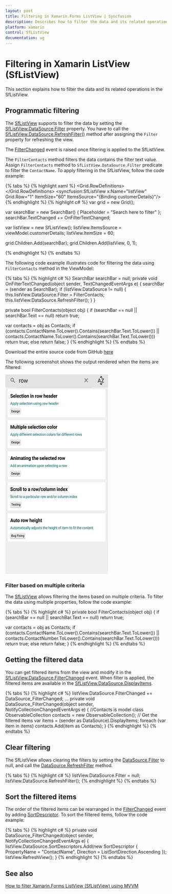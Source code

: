 ```yaml
---
layout: post
title: Filtering in Xamarin.Forms ListView | Syncfusion
description: Describes how to filter the data and its related operations like clear filter, sort the filtered data in the SfListView.
platform: xamarin
control: SfListView
documentation: ug
---
```


# Filtering in Xamarin ListView (SfListView)

This section explains how to filter the data and its related operations in the SfListView.

## Programmatic filtering

The [SfListView](https://help.syncfusion.com/cr/xamarin/Syncfusion.ListView.XForms.SfListView.html) supports to filter the data by setting the [SfListView.DataSource.Filter](https://help.syncfusion.com/cr/xamarin/Syncfusion.DataSource.DataSource.html#Syncfusion_DataSource_DataSource_Filter) property. You have to call the [SfListView.DataSource.RefreshFilter()](https://help.syncfusion.com/cr/xamarin/Syncfusion.DataSource.DataSource.html#Syncfusion_DataSource_DataSource_RefreshFilter) method after assigning the `Filter` property for refreshing the view.

The [FilterChanged](https://help.syncfusion.com/cr/xamarin/Syncfusion.DataSource.DataSource.html) event is raised once filtering is applied to the SfListView.

The `FilterContacts` method filters the data contains the filter text value. Assign `FilterContacts` method to `SfListView.DataSource.Filter` predicate to filter the `ContactName`. To apply filtering in the SfListView, follow the code example:

{% tabs %}
{% highlight xaml %}
<ContentPage xmlns:syncfusion="clr-namespace:Syncfusion.ListView.XForms;assembly=Syncfusion.SfListView.XForms">
 <Grid>
	 <Grid.RowDefinitions>
                <RowDefinition Height="Auto"/>
                <RowDefinition Height="Auto"/>
   </Grid.RowDefinitions>
      <SearchBar x:Name="filterText" HeightRequest="40"
           Placeholder="Search here to filter"
           TextChanged="OnFilterTextChanged" Grid.Row="0"/>
      <syncfusion:SfListView x:Name="listView" Grid.Row="1" ItemSize="60" ItemsSource="{Binding customerDetails}"/>
  </Grid>
</ContentPage>
{% endhighlight %}
{% highlight c# %}
var grid = new Grid();

var searchBar = new SearchBar() { Placeholder = "Search here to filter" };
searchBar.TextChanged += OnFilterTextChanged;

var listView = new SfListView();
listView.ItemsSource = viewModel.customerDetails;
listView.ItemSize = 60;

grid.Children.Add(searchBar);
grid.Children.Add(listView, 0, 1);

{% endhighlight %}
{% endtabs %}
 
The following code example illustrates code for filtering the data using `FilterContacts` method in the ViewModel:

{% tabs %}
{% highlight c# %}
SearchBar searchBar = null;
private void OnFilterTextChanged(object sender, TextChangedEventArgs e)
{
  searchBar = (sender as SearchBar);
  if (listView.DataSource != null)
  {
    this.listView.DataSource.Filter = FilterContacts;
    this.listView.DataSource.RefreshFilter();
  }
}
 
private bool FilterContacts(object obj)
{
  if (searchBar == null || searchBar.Text == null)
     return true;

  var contacts = obj as Contacts;
  if (contacts.ContactName.ToLower().Contains(searchBar.Text.ToLower())
       || contacts.ContactName.ToLower().Contains(searchBar.Text.ToLower()))
      return true;
  else
      return false;
}
{% endhighlight %}
{% endtabs %}

Download the entire source code from GitHub [here](https://github.com/SyncfusionExamples/Filter-items-in-xamarin.forms-listview)

The following screenshot shows the output rendered when the items are filtered:

![Items filter in listview](SfListView_images/SfListView-Filtering.png)

### Filter based on multiple criteria

The [SfListView](https://help.syncfusion.com/cr/xamarin/Syncfusion.ListView.XForms.SfListView.html) allows filtering the items based on multiple criteria. To filter the data using multiple properties, follow the code example:

{% tabs %}
{% highlight c# %}
private bool FilterContacts(object obj)
{
  if (searchBar == null || searchBar.Text == null)
     return true;

  var contacts = obj as Contacts;
  if (contacts.ContactName.ToLower().Contains(searchBar.Text.ToLower())
      || contacts.ContactNumber.ToLower().Contains(searchBar.Text.ToLower()))
      return true;
  else
      return false;
}
{% endhighlight %}
{% endtabs %}

## Getting the filtered data

You can get filtered items from the view and modify it in the [SfListView.DataSource.FilterChanged](https://help.syncfusion.com/cr/xamarin/Syncfusion.DataSource.DataSource.html) event. When filter is applied, the filtered items are available in the [SfListView.DataSource.DisplayItems](https://help.syncfusion.com/cr/xamarin/Syncfusion.DataSource.DataSource.html#Syncfusion_DataSource_DataSource_DisplayItems).

{% tabs %}
{% highlight c# %}
listView.DataSource.FilterChanged += DataSource_FilterChanged;
...
private void DataSource_FilterChanged(object sender, NotifyCollectionChangedEventArgs e)
{
  //Contacts is model class 
  ObservableCollection<Contacts> contacts = new ObservableCollection<Contacts>();
  // Get the filtered items
  var items = (sender as DataSource).DisplayItems;
  foreach (var item in items)
      contacts.Add(item as Contacts);
}
{% endhighlight %}
{% endtabs %}

## Clear filtering

The SfListView allows clearing the filters by setting the [DataSource.Filter](https://help.syncfusion.com/cr/xamarin/Syncfusion.DataSource.DataSource.html#Syncfusion_DataSource_DataSource_Filter) to null, and call the [DataSource.RefreshFilter](https://help.syncfusion.com/cr/xamarin/Syncfusion.DataSource.DataSource.html#Syncfusion_DataSource_DataSource_RefreshFilter) method.

{% tabs %}
{% highlight c# %}
listView.DataSource.Filter = null;
listView.DataSource.RefreshFilter();
{% endhighlight %}
{% endtabs %}

## Sort the filtered items

The order of the filtered items can be rearranged in the [FilterChanged](https://help.syncfusion.com/cr/xamarin/Syncfusion.DataSource.DataSource.html) event by adding [SortDescriptor](https://help.syncfusion.com/cr/xamarin/Syncfusion.DataSource.SortDescriptor.html). To sort the filtered items, follow the code example:

{% tabs %}
{% highlight c# %}
private void DataSource_FilterChanged(object sender, NotifyCollectionChangedEventArgs e)
{
  listView.DataSource.SortDescriptors.Add(new SortDescriptor { PropertyName = "ContactName", 
                                                               Direction = ListSortDirection.Ascending });
  listView.RefreshView();
}
{% endhighlight %}
{% endtabs %}

## See also

[How to filter Xamarin.Forms ListView (SfListView) using MVVM](https://www.syncfusion.com/kb/11478/)